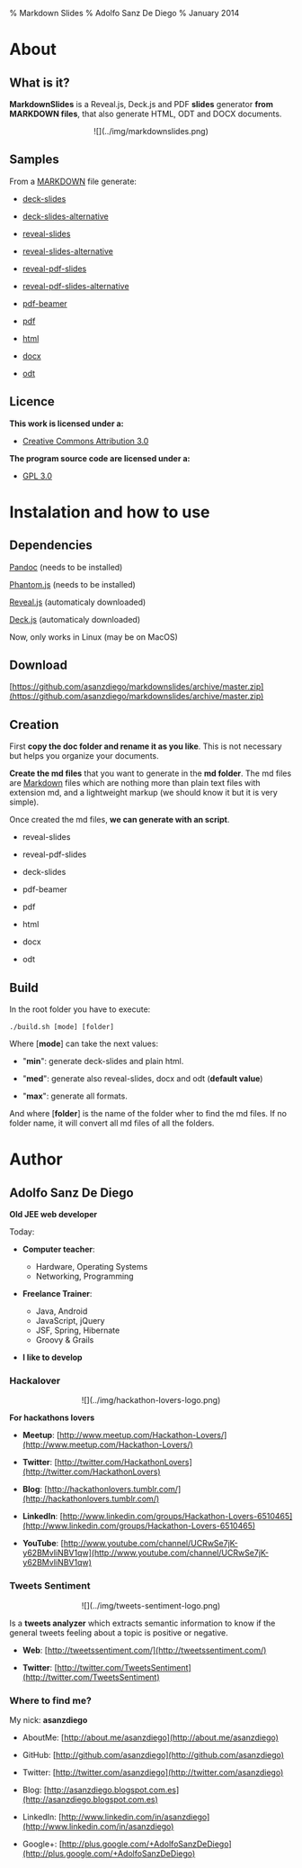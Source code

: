 % Markdown Slides
% Adolfo Sanz De Diego
% January 2014

# About

## What is it?

**MarkdownSlides** is a Reveal.js, Deck.js and PDF **slides** generator
  **from MARKDOWN files**, that also generate HTML, ODT and DOCX documents.

<div style="text-align:center">![](../img/markdownslides.png)</div>

## Samples

From a [MARKDOWN](https://raw.github.com/asanzdiego/markdownslides/master/doc/md/readme.md) file
  generate:

-  [deck-slides](http://asanzdiego.github.io/markdownslides/doc/export/readme-deck-slides.html)

-  [deck-slides-alternative](http://asanzdiego.github.io/markdownslides/doc/export/readme-deck-slides-alternative.html)

-  [reveal-slides](http://asanzdiego.github.io/markdownslides/doc/export/readme-reveal-slides.html)

-  [reveal-slides-alternative](http://asanzdiego.github.io/markdownslides/doc/export/readme-reveal-slides-alternative.html)

-  [reveal-pdf-slides](http://asanzdiego.github.io/markdownslides/doc/export/readme-reveal-slides.pdf)

-  [reveal-pdf-slides-alternative](http://asanzdiego.github.io/markdownslides/doc/export/readme-reveal-slides-alternative.pdf)

-  [pdf-beamer](http://asanzdiego.github.io/markdownslides/doc/export/readme-beamer.pdf)

-  [pdf](http://asanzdiego.github.io/markdownslides/doc/export/readme.pdf)

-  [html](http://asanzdiego.github.io/markdownslides/doc/export/readme.html)

-  [docx](http://asanzdiego.github.io/markdownslides/doc/export/readme.docx)

-  [odt](http://asanzdiego.github.io/markdownslides/doc/export/readme.odt)

## Licence

**This work is licensed under a:**

-  [Creative Commons Attribution 3.0](http://creativecommons.org/licenses/by-sa/3.0//)

**The program source code are licensed under a:**

-  [GPL 3.0](http://www.gnu.org/licenses/gpl.html)

# Instalation and how to use

## Dependencies

[Pandoc](http://johnmacfarlane.net/pandoc/) (needs to be installed)

[Phantom.js](http://phantomjs.org) (needs to be installed)

[Reveal.js](http://lab.hakim.se/reveal-js/#/) (automaticaly downloaded)

[Deck.js](http://imakewebthings.com/deck.js/) (automaticaly downloaded)

Now, only works in Linux (may be on MacOS)

## Download

[https://github.com/asanzdiego/markdownslides/archive/master.zip](https://github.com/asanzdiego/markdownslides/archive/master.zip)

## Creation

First **copy the doc folder and rename it as you like**. This is not necessary but
  helps you organize your documents.

**Create the md files** that you want to generate in the **md folder**.
  The md files are [Markdown](http://en.wikipedia.org/wiki/Markdown) files
  which are nothing more than plain text files with extension md,
  and a lightweight markup (we should know it but it is very simple).

Once created the md files, **we can generate with an script**.

-  reveal-slides

-  reveal-pdf-slides

-  deck-slides

-  pdf-beamer

-  pdf

-  html

-  docx

-  odt

## Build

In the root folder you have to execute:

~~~
./build.sh [mode] [folder]
~~~

Where [**mode**] can take the next values:

-  "**min**": generate deck-slides and plain html.

-  "**med**": generate also reveal-slides, docx and odt (**default value**)

-  "**max**": generate all formats.

And where [**folder**] is the name of the folder wher to find
  the md files. If no folder name, it will convert all md files of all the folders.

# Author

## Adolfo Sanz De Diego

**Old JEE web developer**

Today:

-  **Computer teacher**:

    - Hardware, Operating Systems
    - Networking, Programming

-  **Freelance Trainer**:

    - Java, Android
    - JavaScript, jQuery
    - JSF, Spring, Hibernate
    - Groovy & Grails

-  **I like to develop**

### Hackalover

<div style="text-align:center">![](../img/hackathon-lovers-logo.png)</div>

**For hackathons lovers**

-  **Meetup**: [http://www.meetup.com/Hackathon-Lovers/](http://www.meetup.com/Hackathon-Lovers/)

-  **Twitter**: [http://twitter.com/HackathonLovers](http://twitter.com/HackathonLovers)

-  **Blog**: [http://hackathonlovers.tumblr.com/](http://hackathonlovers.tumblr.com/)

-  **LinkedIn**: [http://www.linkedin.com/groups/Hackathon-Lovers-6510465](http://www.linkedin.com/groups/Hackathon-Lovers-6510465)

-  **YouTube**: [http://www.youtube.com/channel/UCRwSe7jK-y62BMvIiNBV1qw](http://www.youtube.com/channel/UCRwSe7jK-y62BMvIiNBV1qw)

### Tweets Sentiment

<div style="text-align:center">![](../img/tweets-sentiment-logo.png)</div>

Is a **tweets analyzer** which extracts semantic information to know
if the general tweets feeling about a topic is positive or negative.

-  **Web**: [http://tweetssentiment.com/](http://tweetssentiment.com/)

-  **Twitter**: [http://twitter.com/TweetsSentiment](http://twitter.com/TweetsSentiment)

### Where to find me?

My nick: **asanzdiego**

-  AboutMe:  [http://about.me/asanzdiego](http://about.me/asanzdiego)

-  GitHub:   [http://github.com/asanzdiego](http://github.com/asanzdiego)

-  Twitter:  [http://twitter.com/asanzdiego](http://twitter.com/asanzdiego)

-  Blog:     [http://asanzdiego.blogspot.com.es](http://asanzdiego.blogspot.com.es)

-  LinkedIn: [http://www.linkedin.com/in/asanzdiego](http://www.linkedin.com/in/asanzdiego)

-  Google+:  [http://plus.google.com/+AdolfoSanzDeDiego](http://plus.google.com/+AdolfoSanzDeDiego)
